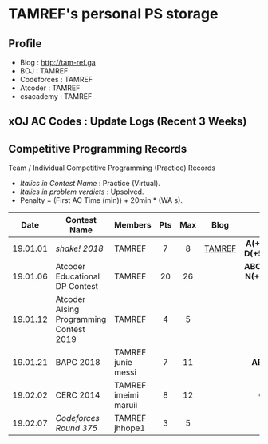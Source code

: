 # TAMREF's personal PS storage

## Profile

+ Blog : http://tam-ref.ga
+ BOJ : TAMREF
+ Codeforces : TAMREF
+ Atcoder : TAMREF
+ csacademy : TAMREF

## xOJ AC Codes : Update Logs (Recent 3 Weeks)

## Competitive Programming Records
Team / Individual Competitive Programming (Practice) Records
+ *Italics in Contest Name* : Practice (Virtual).
+ *Italics in problem verdicts* : Upsolved.
+ Penalty = (First AC Time (min)) + 20min * (WA s).

|Date|Contest Name|Members|Pts|Max|Blog|Solved|
|:--------:|--------------------|------|:----:|:---:|:---:|:------------------------------------------:|
|19.01.01|*shake! 2018*|TAMREF|7|8|[TAMREF](http://tam-ref.ga/102)|**A(+)** *B(-5)* **C(+4)** **D(+5)** **E** **F** **G(+1)** **H**|
|19.01.06|Atcoder Educational DP Contest|TAMREF|20|26||**ABCDEFGHIJKLM**<br>**N(+1)O(+1)PQRS** *TUVXY* **Z**|
|19.01.12|Atcoder AIsing Programming Contest 2019|TAMREF|4|5||**ABCD**|
|19.01.21|BAPC 2018|TAMREF <br> junie <br> messi|7|11||**ABCEF(+1)GJ**|
|19.02.02|CERC 2014|TAMREF <br> imeimi <br> maruii|8|12||**CDEFHIKL**|
|19.02.07|*Codeforces Round 375*|TAMREF <br> jhhope1|3|5||**A(+2)BD**|
